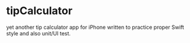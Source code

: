 # tipCalculator
yet another tip calculator app for iPhone written to practice proper Swift style and also unit/UI test.
